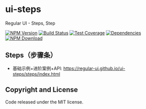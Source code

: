 # ui-steps

Regular UI - Steps, Step

[![NPM Version][npm-img]][npm-url]
[![Build Status][travis-img]][travis-url]
[![Test Coverage][coveralls-img]][coveralls-url]
[![Dependencies][david-img]][david-url]
[![NPM Download][download-img]][download-url]

[npm-img]: http://img.shields.io/npm/v/rgui-ui-steps.svg?style=flat-square
[npm-url]: http://npmjs.org/package/rgui-ui-steps
[travis-img]: https://img.shields.io/travis/regular-ui/ui-steps.svg?style=flat-square
[travis-url]: https://travis-ci.org/regular-ui/ui-steps
[coveralls-img]: https://img.shields.io/coveralls/regular-ui/ui-steps.svg?style=flat-square
[coveralls-url]: https://coveralls.io/r/regular-ui/ui-steps
[david-img]: http://img.shields.io/david/regular-ui/ui-steps.svg?style=flat-square
[david-url]: https://david-dm.org/regular-ui/ui-steps
[download-img]: https://img.shields.io/npm/dm/rgui-ui-steps.svg?style=flat-square
[download-url]: https://npmjs.org/package/rgui-ui-steps

## Steps（步骤条）

- 基础示例+进阶案例+API: https://regular-ui.github.io/ui-steps/steps/index.html

## Copyright and License

Code released under the MIT license.
